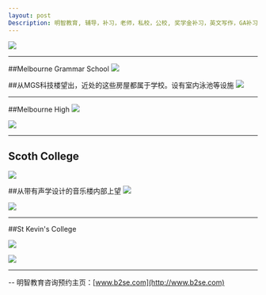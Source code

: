 ```yaml
---
layout: post
Description: 明智教育, 辅导，补习，老师，私校，公校, 奖学金补习，英文写作，GA补习辅导，大学选择，工作规划，从业规划，天才儿童是浮云，澳洲学生挫折教育，儿童空间推理，空间理解能力， 自我观对学习成绩的影响，ATAR 成绩，学校排名局限性，介绍 比较, 澳洲 墨尔本，Scholarship Tutoring, General Ability, Numerical Reasoning, Verbal Reasoning Tutoring, Writing, Universities Selection, Career Education, Career Advisors, Guidance, Melbourne Private Schools, Selective Schools, Writing tutoring, Interviews tutoring, Resume Writing, Spatial skills, Failures help gifted children，Critical and creative thinking involves reasoning, using and analysing evidence, and applying knowledge to find creative solutions to complex problems；Verbal Reasoning, Decision Making, Quantitative Reasoning, Abstract Reasoning, Situational Judgement, self-concept and school results, school marks, gender differences in STEM subjects, cognitive load theory，墨尔本 常春藤, 男私校藤校, 男校群雄记, APS Sport,  Associated Public Schools of Victoria Sport,  Public Schools, Melbourne High, Melbourne Grammar, Scotch College, St Kevin's College, Boys Schools in Melburne, 强身健体只是一小部分 对精神和意志的锤炼
---
```


![](https://live.staticflickr.com/65535/47829552331_33391f8b44_o.jpg)


------------------------------------

##Melbourne Grammar School 
![](https://live.staticflickr.com/65535/47777528912_15ca8a326d_o.jpg)

##从MGS科技楼望出，近处的这些房屋都属于学校。设有室内泳池等设施
![](htps://live.staticflickr.com/65535/40863121233_3edf7730e0_o.jpg)


----------------------------------


##Melbourne High
![](https://live.staticflickr.com/65535/47777543492_2a43a6b8d0_o.jpg)


![](https://live.staticflickr.com/65535/32885865047_2d7ab04f52_o.jpg)


------------------------------

## Scoth College

![](https://live.staticflickr.com/65535/47777552052_d01b7f19fd_o.jpg)


##从带有声学设计的音乐楼内部上望
![](https://live.staticflickr.com/65535/47040160634_204f80cf8d_o.jpg)

![](https://live.staticflickr.com/65535/33952406758_1639023501_o.jpg)


---------------------

##St Kevin's College

![](https://live.staticflickr.com/65535/46913512295_50fee8586a_o.jpg)

![](https://live.staticflickr.com/65535/46913512375_cd507dbf33_o.jpg)


--------
-- 明智教育咨询预约主页：[www.b2se.com](http://www.b2se.com)

